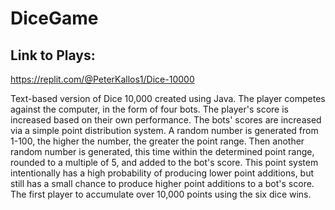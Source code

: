 # DiceGame
## Link to Plays:
https://replit.com/@PeterKallos1/Dice-10000 

Text-based version of Dice 10,000 created using Java. The player competes against the computer, in the form of four bots. The player's score is increased based on their own performance. The bots' scores are increased via a simple point distribution system. A random number is generated from 1-100, the higher the number, the greater the point range. Then another random number is generated, this time within the determined point range, rounded to a multiple of 5, and added to the bot's score. This point system intentionally has a high probability of producing lower point additions, but still has a small chance to produce higher point additions to a bot's score. The first player to accumulate over 10,000 points using the six dice wins.
